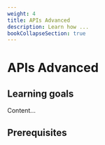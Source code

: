 ```yaml
---
weight: 4
title: APIs Advanced
description: Learn how ...
bookCollapseSection: true
---
```


# APIs Advanced

## Learning goals

Content...

## Prerequisites
